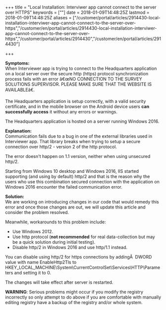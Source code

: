﻿+++
title = "Local Installation: Interviwer app cannot connect to the server over HTTPS"
keywords = [""]
date = 2018-01-09T14:48:25Z
lastmod = 2018-01-09T14:48:25Z
aliases = ["/customer/portal/articles/2914430-local-installation-interviwer-app-cannot-connect-to-the-server-over-https","/customer/en/portal/articles/2914430-local-installation-interviwer-app-cannot-connect-to-the-server-over-https","/customer/portal/articles/2914430","/customer/en/portal/articles/2914430"]

+++

**Symptoms:**  
When Interviewer app is trying to connect to the Headquarters
application on a local server over the secure http (https) protocol
synchronization process fails with an error â€œNO CONNECTION TO THE SURVEY
SOLUTIONS SUPERVISOR. PLEASE MAKE SURE THAT THE WEBSITE IS AVAILABLEâ€.  
  
The Headquarters application is setup correctly, with a valid security
certificate, and in the mobile browser on the Android device users **can
successfully access** it without any errors or warnings.  
  
The Headquarters application is hosted on a server running Windows 2016.  
  
**Explanation:**  
Communication fails due to a bug in one of the external libraries used
in Interviewer app. That library breaks when trying to setup a secure
connection over http/2 - version 2 of the http protocol.  
  
The error doesn't happen on 1.1 version, neither when using unsecured
http/2.  
  
Starting from Windows 10 desktop and Windows 2016, IIS started
supporting (and using by default) http/2 and that is the reason why the
users who use this combination secured connection with the application
on Windows 2016 encounter the failed communication error.  
  
**Solution:**  
We are working on introducing changes in our code that would remedy this
error and once those changes are out, we will update this article and
consider the problem resolved.  
  
Meanwhile, workarounds to this problem include:

- Use Windows 2012.
- Use http protocol (**not recommended** for real data-collection but
    may be a quick solution during initial testing).
- Disable http/2 in Windows 2016 and use http/1.1 instead.

  
You can disable using http/2 for https connections by addingÂ  DWORD
value with name EnableHttp2Tls to
HKEY\_LOCAL\_MACHINE\\System\\CurrentControlSet\\Services\\HTTP\\Parameters
and setting it to 0.  
  
The changes will take effect after server is restarted.  
  
**WARNING**: Serious problems might occur if you modify the registry
incorrectly so only attempt to do above if you are comfortable with
manually editing registry have a backup of the registry and/or whole
system.
